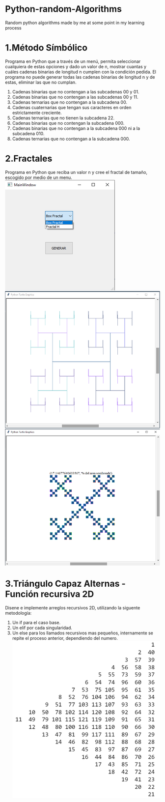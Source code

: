 # Python-random-Algorithms
Random python algorithms made by me at some point in my learning process

# 1.Método Símbólico
Programa en Python que a través de un menú, permita seleccionar cualquiera de estas opciones y dado un valor de n, mostrar cuantas y cuáles cadenas binarias de longitud n cumplen con la condición pedida. El programa no puede generar todas las cadenas binarias de longitud n y de estas, eliminar las que no cumplan.

1. Cadenas binarias que no contengan a las subcadenas 00 y 01.
2. Cadenas binarias que no contengan a las subcadenas 00 y 11.
3. Cadenas ternarias que no contengan a la subcadena 00.
4. Cadenas cuaternarias que tengan sus caracteres en orden estrictamente creciente.
5. Cadenas ternarias que no tienen la subcadena 22.
6. Cadenas binarias que no contengan la subcadena 000.
7. Cadenas binarias que no contengan a la subcadena 000 ni a la subcadena 010.
8. Cadenas ternarias que no contengan a la subcadena 000.

# 2.Fractales
Programa en Python que reciba un valor n y cree el fractal de tamaño, escogido por medio de un menu.
![alt text](https://github.com/SJanna/Python-random-Algorithms/blob/main/sources/interfaz2.png?raw=true)
![alt text](https://github.com/SJanna/Python-random-Algorithms/blob/main/sources/HFractal2.png?raw=true)
![alt text](https://github.com/SJanna/Python-random-Algorithms/blob/main/sources/BoxFractal3.png?raw=true)

# 3.Triángulo Capaz Alternas - Función recursiva 2D
Disene e implemente arreglos recursivos 2D, utilizando la siguente metodología:
1. Un if para el caso base.
2. Un elif por cada singularidad.
3. Un else para los llamados recursivos mas pequeños, internamente se repite el proceso anterior, dependiendo del numero.
![triángulo capaz alternas](sources/TrianguloCapazAlternas-n21.png)
